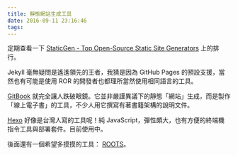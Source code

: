 ```yaml
---
title: 靜態網站生成工具
date: 2016-09-11 23:16:46
tags:
---
```

定期查看一下 [StaticGen - Top Open-Source Static Site Generators](https://www.staticgen.com) 上的排行。

<!-- more -->

Jekyll 毫無疑問是遙遙領先的王者，我猜是因為 GitHub Pages 的預設支援，當然也有可能是使用 ROR 的開發者也都理所當然使用相同語言的工具。

[GitBook](https://www.gitbook.com) 就完全讓人跌破眼鏡。它並非嚴謹異議下的靜態「網站」生成，而是製作「線上電子書」的工具，不少人用它撰寫有著書籍架構的說明文件。

[Hexo](https://hexo.io) 好像是台灣人寫的工具呢！純 JavaScript，彈性頗大，也有方便的終端機指令工具與部署套件。目前使用中。

後面還有一個希望多摸摸的工具： [ROOTS](http://roots.cx)。